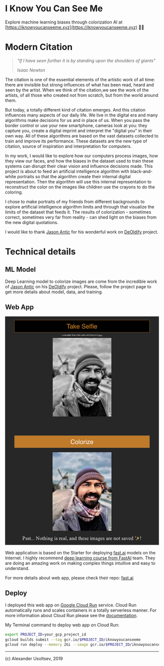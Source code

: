 # I Know You Can See Me

Explore machine learning biases through colorization AI at [https://iknowyoucanseeme.xyz](https://iknowyoucanseeme.xyz) 🤖🎨

# Modern Citation

>*"If I have seen further it is by standing upon the shoulders of giants"*
>
>*Isaac Newton*

The citation is one of the essential elements of the artistic work of all time: there are invisible but strong influences of what has been read, heard and seen by the artist.
When we think of the citation,we see the work of the artists, of all those who created not from scratch, but from the world around them.

But today, a totally different kind of citation emerges. And this citation influences many aspects of our daily life.
We live in the digital era and many algorithms make decisions for us and in place of  us. When you pass the border control or use your new smartphone, cameras look at you: they capture you, create a digital imprint and interpret the "digital you" in their own way. All of these algorithms are based on the vast datasets collected to train and improve its performance. These datasets are the new type of citation, source of inspiration and interpretation for computers.

In my work, I would like to explore how our computers process images, how they view our faces, and how the biases in the dataset used to train these systems can disrupt their clear vision and influence decisions made.
This project is about to feed an artificial intelligence algorithm with black-and-white portraits so that the algorithm create their internal digital representation. Then the algorithm will use this internal representation to reconstruct the color on the images like children use the crayons to do the coloring.

I chose to make portraits of my friends from different backgrounds to explore artificial intelligence algorithm limits and through that visualize the limits of the dataset that feeds it.
The results of colorization - sometimes correct, sometimes very far from reality - can shed light on the biases from the new digital quotations.

I would like to thank [Jason Antic](https://twitter.com/citnaj) for his wonderful work on [DeOldify](https://github.com/jantic/DeOldify/) project.

# Technical details
## ML Model
Deep Learning model to colorize images are come from the incredible work of [Jason Antic](https://twitter.com/citnaj) on his [DeOldify](https://github.com/jantic/DeOldify/) project. Please, follow the project page to get more details about model, data, and training.

## Web App
![Web App UI Example](UI_example.png)

Web application is based on the Starter for deploying [fast.ai](https://www.fast.ai) models on the Internet. I highly recommend [deep learning course from FastAI](https://course.fast.ai/) team. They are doing an amazing work on making complex things intuitive and easy to understand.

For more details about web app, please check their repo:  [fast.ai](https://github.com/fastai/fastai) 

## Deploy
I deployed this web app on [Google Cloud Run](https://cloud.google.com/run/) service. Cloud Run automatically runs and scales containers in a totally serverless manner. For more information about Cloud Run please see the [documentation](https://cloud.google.com/run/docs/).

My Terminal command to deploy web app on Cloud Run:
```bash
export PROJECT_ID=your_gcp_project_id
gcloud builds submit --tag gcr.io/$PROJECT_ID/iknowyoucanseeme
gcloud run deploy --memory 2Gi --image gcr.io/$PROJECT_ID/iknowyoucanseeme --platform managed
```

----------------------------------------------
(c) Alexander Usoltsev, 2019
